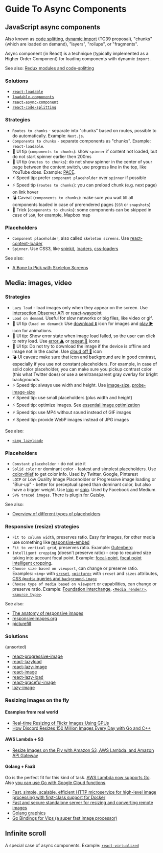 # Guide To Async Components

## JavaScript async components

Also known as [code splitting](https://webpack.github.io/docs/code-splitting.html), [dynamic import](https://github.com/tc39/proposal-dynamic-import) (TC39 proposal), "chunks" (which are loaded on demand), "layers", "rollups", or "fragments".

Async component (in React) is a technique (typically implemented as a Higher Order Component) for loading components with dynamic `import`.

See also: [Redux modules and code-splitting](http://nicolasgallagher.com/redux-modules-and-code-splitting/)

### Solutions

- [`react-loadable`](https://github.com/thejameskyle/react-loadable)
- [`loadable-components`](https://github.com/smooth-code/loadable-components)
- [`react-async-component`](https://github.com/ctrlplusb/react-async-component)
- [`react-code-splitting`](https://github.com/didierfranc/react-code-splitting)

### Strategies

- `Routes to chunks` - separate into "chunks" based on routes, possible to do automatically. Example: `Next.js`.
- `Components to chunks` - separate components as "chunks". Example: `react-loadable`.
- 🦄 UI tip (`components to chunks`): show `spinner` if content not loaded, but do not start spinner earlier then 200ms
- 🦄 UI tip (`routes to chunks`): do not show spinner in the center of your page between the content switch, use progress line in the top, like YouTube does. Example: [PACE](http://github.hubspot.com/pace/docs/welcome/).
- ⚡ Speed tip: prefer `component placeholder` over `spinner` if possible
- ⚡ Speed tip (`routes to chunks`): you can preload chunk (e.g. next page) on link hover
- 💣 Caveat (`components to chunks`): make sure you wait till all components loaded in case of prerendered pages (`SSR` or `snapshots`)
- 🎱 Trick (`components to chunks`): some components can be skipped in case of `SSR`, for example, Mapbox map

### Placeholders
- `Component placeholder`, also called `skeleton screens`. Use [react-content-loader](https://github.com/danilowoz/react-content-loader)
- `Spinner`. Use CSS3, like [spinkit](http://tobiasahlin.com/spinkit/), [loaders](https://connoratherton.com/loaders), [css-loaders](https://projects.lukehaas.me/css-loaders/)

See also:
- [A Bone to Pick with Skeleton Screens](https://www.viget.com/articles/a-bone-to-pick-with-skeleton-screens/)

## Media: images, video

### Strategies

- `Lazy load` - load images only when they appear on the screen. Use [Intersection Observer API](https://developer.mozilla.org/en-US/docs/Web/API/Intersection_Observer_API) or [react-waypoint](https://github.com/brigade/react-waypoint)
- `Load on demand`. Useful for slow networks or big files, like video or gif.
- 🦄 UI tip (`load on demand`): Use [download ⬇️](https://material.io/icons/#ic_file_download) icon for images and [play ▶️](https://material.io/icons/#ic_play_arrow) icon for animations.
- 🦄 UI tip: Show error state when image load failed, so the user can click to retry load. Use [error ⚠️](https://material.io/icons/#ic_error) or [repeat 🔁](https://material.io/icons/#ic_repeat) icons
- 🦄 UI tip: Do not try to download the image if the device is offline and image not in the cache. Use [cloud off 🚫](https://material.io/icons/#ic_cloud_off) icon
- 💣 UI caveat: make sure that icon and background are in good contrast, especially if you use not constant placeholders. For example, in case of solid color placeholder, you can make sure you pickup contrast color (this what Twitter does) or use a semitransparent gray overlay for bright backgrounds.
- ⚡ Speed tip: always use width and height. Use [image-size](https://www.npmjs.com/package/image-size), [probe-image-size](https://github.com/nodeca/probe-image-size)
- ⚡ Speed tip: use small placeholders (plus width and height)
- ⚡ Speed tip: optimize images. See [essential image optimization](https://images.guide/)
- ⚡ Speed tip: use MP4 without sound instead of GIF images
- ⚡ Speed tip: provide WebP images instead of JPG images

See also:
- [`<img lazyload>`](https://docs.google.com/document/d/1e8ZbVyUwgIkQMvJma3kKUDg8UUkLRRdANStqKuOIvHg/edit#heading=h.fuqo94v1qejx)

### Placeholders

- `Constant placeholder` - do not use it
- `Solid color` or dominant color - fastest and simplest placeholders. Use [color-thief](https://github.com/lokesh/color-thief) to get color info. Used by Twitter, Google, Pinterest
- `LQIP` or Low Quality Image Placeholder or Progressive image loading or "Blur-up" - better for perceptual speed than dominant color, but also have a bigger weight. Use [lqip](https://github.com/zouhir/lqip) or [sqip](https://github.com/technopagan/sqip). Used by Facebook and Medium.
- `SVG traced images`. There is [plugin for Gatsby](https://using-gatsby-image.gatsbyjs.org/traced-svg/).

See also:

- [Overview of different types of placeholders](https://medium.freecodecamp.org/using-svg-as-placeholders-more-image-loading-techniques-bed1b810ab2c)

### Responsive (resize) strategies

- `Fit to column width`, preserves ratio. Easy for images, for other media use something like [responsive-embed](https://foundation.zurb.com/sites/docs/responsive-embed.html)
- `Fit to vertical grid`, preserves ratio. Example: [Gutenberg](https://matejlatin.github.io/Gutenberg/)
- `Intelligent cropping` (doesn't preserve ratio) - crop to required size taking into account focal point. Example: [focal-point](https://github.com/adamdbradley/focal-point#readme), [focal point intelligent cropping](https://designshack.net/articles/mobile/focal-point-intelligent-cropping-of-responsive-images/).
- `Choose size based on viewport`, can change or preserve ratio. Examples: `<img>` with [`srcset`](https://caniuse.com/#search=srcset), [`<picture>`](https://caniuse.com/#search=picture) with `srcset` and `sizes` attributes, [CSS `@media` queries and `background-image`](https://www.smashingmagazine.com/2013/07/simple-responsive-images-with-css-background-images/#the-css-background-image-property)
- `Choose type of media based on viewport` or capabilities, can change or preserve ratio. Example: [Foundation interchange](https://foundation.zurb.com/sites/docs/v/5.5.3/components/interchange.html), [`<Media render/>`](https://github.com/jaredpalmer/react-fns#media-render), [`<source type>`](https://developer.mozilla.org/en-US/docs/Web/HTML/Element/source).

See also:
- [The anatomy of responsive images](https://jakearchibald.com/2015/anatomy-of-responsive-images/)
- [responsiveimages.org](https://responsiveimages.org/)
- [picturefill](http://scottjehl.github.io/picturefill/)

### Solutions

(unsorted)

- [react-progressive-image](https://github.com/FormidableLabs/react-progressive-image)
- [react-lazyload](https://github.com/jasonslyvia/react-lazyload)
- [react-lazy-image](https://github.com/sergiodxa/react-lazy-image)
- [react-image](https://github.com/mbrevda/react-image)
- [react-lazy-load](https://github.com/loktar00/react-lazy-load)
- [react-graceful-image](https://github.com/linasmnew/react-graceful-image)
- [lazy-image](https://github.com/notwaldorf/lazy-image)

### Resizing images on the fly

#### Examples from real world

- [Real-time Resizing of Flickr Images Using GPUs](http://code.flickr.net/2015/06/25/real-time-resizing-of-flickr-images-using-gpus/)
- [How Discord Resizes 150 Million Images Every Day with Go and C++](https://blog.discordapp.com/how-discord-resizes-150-million-images-every-day-with-go-and-c-c9e98731c65d)

#### AWS Lambda + S3

- [Resize Images on the Fly with Amazon S3, AWS Lambda, and Amazon API Gateway](https://aws.amazon.com/blogs/compute/resize-images-on-the-fly-with-amazon-s3-aws-lambda-and-amazon-api-gateway/)

#### Golang + FaaS

Go is the perfect fit for this kind of task. [AWS Lambda now supports Go](https://aws.amazon.com/ru/about-aws/whats-new/2018/01/aws-lambda-supports-go/). Also [you can use Go with Google Cloud functions](https://github.com/GoogleCloudPlatform/cloud-functions-go).

- [Fast, simple, scalable, efficient HTTP microservice for high-level image processing with first-class support for Docker](https://github.com/h2non/imaginary)
- [Fast and secure standalone server for resizing and converting remote images](https://github.com/DarthSim/imgproxy)
- [Golang graphics](http://libs.club/golang/media/graphics)
- [Go Bindings for Vips (a super fast image processor)](https://github.com/DAddYE/vips)

## Infinite scroll
A special case of async components. Example: [`react-virtualized`](https://bvaughn.github.io/react-virtualized/#/wizard)
